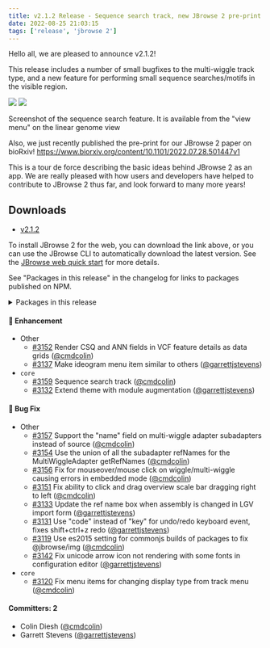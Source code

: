 ```yaml
---
title: v2.1.2 Release - Sequence search track, new JBrowse 2 pre-print
date: 2022-08-25 21:03:15
tags: ['release', 'jbrowse 2']
---
```


Hello all, we are pleased to announce v2.1.2!

This release includes a number of small bugfixes to the multi-wiggle track type,
and a new feature for performing small sequence searches/motifs in the visible
region.

![](https://user-images.githubusercontent.com/6511937/186729490-40cbc638-c64a-4eef-a3f9-b80da4b6fdb6.png)
![](https://user-images.githubusercontent.com/6511937/186729296-2a0dda34-d298-4e7f-8b2b-f938ce89fb76.png)

Screenshot of the sequence search feature. It is available from the "view menu"
on the linear genome view

Also, we just recently published the pre-print for our JBrowse 2 paper on
bioRxiv! https://www.biorxiv.org/content/10.1101/2022.07.28.501447v1

This is a tour de force describing the basic ideas behind JBrowse 2 as an app.
We are really pleased with how users and developers have helped to contribute to
JBrowse 2 thus far, and look forward to many more years!

## Downloads

- [v2.1.2](https://github.com/GMOD/jbrowse-components/releases/tag/v2.1.2)

To install JBrowse 2 for the web, you can download the link above, or you can
use the JBrowse CLI to automatically download the latest version. See the
[JBrowse web quick start](https://jbrowse.org/jb2/docs/quickstart_web) for more
details.

See "Packages in this release" in the changelog for links to packages published
on NPM.

<details><summary>Packages in this release</summary>
<p>

| Package                                 | Download                                                          |
| --------------------------------------- | ----------------------------------------------------------------- |
| @jbrowse/plugin-alignments              | https://www.npmjs.com/package/@jbrowse/plugin-alignments          |
| @jbrowse/plugin-arc                     |                                                                   |
| @jbrowse/plugin-authentication          |                                                                   |
| @jbrowse/plugin-bed                     | https://www.npmjs.com/package/@jbrowse/plugin-bed                 |
| @jbrowse/plugin-breakpoint-split-view   |                                                                   |
| @jbrowse/plugin-circular-view           | https://www.npmjs.com/package/@jbrowse/plugin-circular-view       |
| @jbrowse/plugin-comparative-adapters    |                                                                   |
| @jbrowse/plugin-config                  | https://www.npmjs.com/package/@jbrowse/plugin-config              |
| @jbrowse/plugin-data-management         | https://www.npmjs.com/package/@jbrowse/plugin-data-management     |
| @jbrowse/plugin-dotplot-view            |                                                                   |
| @jbrowse/plugin-gff3                    | https://www.npmjs.com/package/@jbrowse/plugin-gff3                |
| @jbrowse/plugin-grid-bookmark           | https://www.npmjs.com/package/@jbrowse/plugin-grid-bookmark       |
| @jbrowse/plugin-gtf                     | https://www.npmjs.com/package/@jbrowse/plugin-gtf                 |
| @jbrowse/plugin-hic                     |                                                                   |
| @jbrowse/plugin-jobs-management         |                                                                   |
| @jbrowse/plugin-legacy-jbrowse          | https://www.npmjs.com/package/@jbrowse/plugin-legacy-jbrowse      |
| @jbrowse/plugin-linear-comparative-view |                                                                   |
| @jbrowse/plugin-linear-genome-view      | https://www.npmjs.com/package/@jbrowse/plugin-linear-genome-view  |
| @jbrowse/plugin-lollipop                |                                                                   |
| @jbrowse/plugin-menus                   |                                                                   |
| @jbrowse/plugin-protein                 |                                                                   |
| @jbrowse/plugin-rdf                     |                                                                   |
| @jbrowse/plugin-sequence                | https://www.npmjs.com/package/@jbrowse/plugin-sequence            |
| @jbrowse/plugin-spreadsheet-view        |                                                                   |
| @jbrowse/plugin-sv-inspector            |                                                                   |
| @jbrowse/plugin-svg                     | https://www.npmjs.com/package/@jbrowse/plugin-svg                 |
| @jbrowse/plugin-text-indexing           |                                                                   |
| @jbrowse/plugin-trackhub-registry       |                                                                   |
| @jbrowse/plugin-trix                    | https://www.npmjs.com/package/@jbrowse/plugin-trix                |
| @jbrowse/plugin-variants                | https://www.npmjs.com/package/@jbrowse/plugin-variants            |
| @jbrowse/plugin-wiggle                  | https://www.npmjs.com/package/@jbrowse/plugin-wiggle              |
| @jbrowse/desktop                        |                                                                   |
| @jbrowse/img                            | https://www.npmjs.com/package/@jbrowse/img                        |
| @jbrowse/react-circular-genome-view     | https://www.npmjs.com/package/@jbrowse/react-circular-genome-view |
| @jbrowse/react-linear-genome-view       | https://www.npmjs.com/package/@jbrowse/react-linear-genome-view   |
| @jbrowse/web                            |                                                                   |

</p>
</details>

#### :rocket: Enhancement

- Other
  - [#3152](https://github.com/GMOD/jbrowse-components/pull/3152) Render CSQ and
    ANN fields in VCF feature details as data grids
    ([@cmdcolin](https://github.com/cmdcolin))
  - [#3137](https://github.com/GMOD/jbrowse-components/pull/3137) Make ideogram
    menu item similar to others
    ([@garrettjstevens](https://github.com/garrettjstevens))
- `core`
  - [#3159](https://github.com/GMOD/jbrowse-components/pull/3159) Sequence
    search track ([@cmdcolin](https://github.com/cmdcolin))
  - [#3132](https://github.com/GMOD/jbrowse-components/pull/3132) Extend theme
    with module augmentation
    ([@garrettjstevens](https://github.com/garrettjstevens))

#### :bug: Bug Fix

- Other
  - [#3157](https://github.com/GMOD/jbrowse-components/pull/3157) Support the
    "name" field on multi-wiggle adapter subadapters instead of source
    ([@cmdcolin](https://github.com/cmdcolin))
  - [#3154](https://github.com/GMOD/jbrowse-components/pull/3154) Use the union
    of all the subadapter refNames for the MultiWiggleAdapter getRefNames
    ([@cmdcolin](https://github.com/cmdcolin))
  - [#3156](https://github.com/GMOD/jbrowse-components/pull/3156) Fix for
    mouseover/mouse click on wiggle/multi-wiggle causing errors in embedded mode
    ([@cmdcolin](https://github.com/cmdcolin))
  - [#3151](https://github.com/GMOD/jbrowse-components/pull/3151) Fix ability to
    click and drag overview scale bar dragging right to left
    ([@cmdcolin](https://github.com/cmdcolin))
  - [#3133](https://github.com/GMOD/jbrowse-components/pull/3133) Update the ref
    name box when assembly is changed in LGV import form
    ([@garrettjstevens](https://github.com/garrettjstevens))
  - [#3131](https://github.com/GMOD/jbrowse-components/pull/3131) Use "code"
    instead of "key" for undo/redo keyboard event, fixes shift+ctrl+z redo
    ([@garrettjstevens](https://github.com/garrettjstevens))
  - [#3119](https://github.com/GMOD/jbrowse-components/pull/3119) Use es2015
    setting for commonjs builds of packages to fix @jbrowse/img
    ([@cmdcolin](https://github.com/cmdcolin))
  - [#3142](https://github.com/GMOD/jbrowse-components/pull/3142) Fix unicode
    arrow icon not rendering with some fonts in configuration editor
    ([@garrettjstevens](https://github.com/garrettjstevens))
- `core`
  - [#3120](https://github.com/GMOD/jbrowse-components/pull/3120) Fix menu items
    for changing display type from track menu
    ([@cmdcolin](https://github.com/cmdcolin))

#### Committers: 2

- Colin Diesh ([@cmdcolin](https://github.com/cmdcolin))
- Garrett Stevens ([@garrettjstevens](https://github.com/garrettjstevens))
